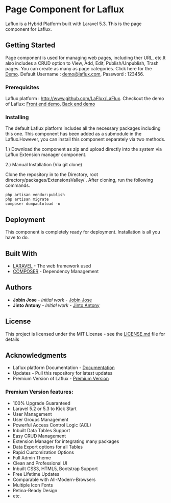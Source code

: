 # Page Component for Laflux

Laflux is a Hybrid Platform built with Laravel 5.3. This is the page component for Laflux.

## Getting Started

Page component is used for managing web pages, including ther URL, etc.It also includes a CRUD option to View, Add, Edit, Publish/Unpublish, Trash pages. You can create as many as page categories. Click here for the [Demo](http://demo.laflux.com/admin/dashboard). Default Username : demo@laflux.com, Password : 123456.

### Prerequisites

Laflux platform : http://www.github.com/LaFlux/LaFlux. Checkout the demo of Laflux: [Front end demo](http://demo.laflux.com/), [Back end demo](http://demo.laflux.com/admin/dashboard)

### Installing

The default Laflux platform includes all the necessary packages including this one. This component has been added as a submodule in the Laflux.However, you can install this component separately via two methods.

1.) Download the component as zip and upload directly into the system via Laflux Extension manager component.

2.) Manual Installation (Via git clone)

Clone the repository in to the Directory, root directory/packages/ExtensionsValley/ . After cloning, run the following commands.

```
php artisan vendor:publish 
php artisan migrate
composer dumpautoload -o
```

## Deployment

This component is completely ready for deployment. Installation is all you have to do.

## Built With

* [LARAVEL](https://laravel.com/) - The web framework used
* [COMPOSER](https://getcomposer.org/) - Dependency Management

## Authors

* **Jobin Jose** - *Initial work* - [Jobin Jose](https://github.com/Jobinjose01)
* **Jinto Antony** - *Initial work* - [Jinto Antony](https://github.com/JintoAntony)

## License

This project is licensed under the MIT License - see the [LICENSE.md](LICENSE.md) file for details

## Acknowledgments

* Laflux platform Documentation - [Documentation](http://docs.laflux.com/)
* Updates - Pull this repository for latest updates
* Premium Version of Laflux - [Premium Version](http://extensionsvalley.com/downloads/laravel-admin-dashboard/)

### Premium Version features:
* 100% Upgrade Guaranteed
* Laravel 5.2 or 5.3 to Kick Start
* User Management
* User Groups Management
* Powerful Access Control Logic (ACL)
* Inbuilt Data Tables Support
* Easy CRUD Management
* Extension Manager for integrating many packages
* Data Export options for all Tables
* Rapid Customization Options
* Full Admin Theme
* Clean and Professional UI
* Inbuilt CSS3, HTML5, Bootstrap Support
* Free Lifetime Updates
* Comparable with All-Modern-Browsers
* Multiple Icon Fonts
* Retina-Ready Design
* etc.


